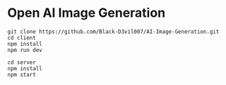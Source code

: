 # Open AI Image Generation

``` 
git clone https://github.com/Black-D3vil007/AI-Image-Generation.git
cd client
npm install
npm run dev
```

```
cd server
npm install
npm start
```